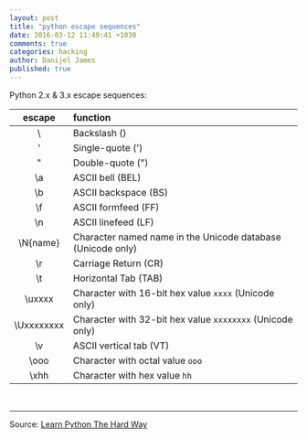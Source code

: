 ```yaml
---
layout: post
title: "python escape sequences"
date: 2016-03-12 11:49:41 +1030
comments: true
categories: hacking
author: Danijel James
published: true
---
```

Python 2.x &amp; 3.x escape sequences:

| escape | function |
|:--:|:---|
| \\ | Backslash (\) |
| \' | Single-quote (') |
| \" | Double-quote (") |
| \a | ASCII bell (BEL) | 
| \b | ASCII backspace (BS) | 
| \f | ASCII formfeed (FF) | 
| \n | ASCII linefeed (LF) | 
| \N{name} | Character named name in the Unicode database (Unicode only) | 
| \r | Carriage Return (CR) | 
| \t | Horizontal Tab (TAB) | 
| \uxxxx | Character with 16-bit hex value `xxxx` (Unicode only) | 
| \Uxxxxxxxx | Character with 32-bit hex value `xxxxxxxx` (Unicode only) | 
| \v | ASCII vertical tab (VT) | 
| \ooo | Character with octal value `ooo` | 
| \xhh | Character with hex value `hh` | 

<br>

-----

Source: [Learn Python The Hard Way](http://learnpythonthehardway.org/book/ex10.html)
